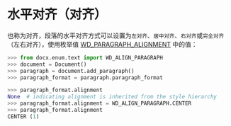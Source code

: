 # 水平对齐（对齐）

[WD_PARAGRAPH_ALIGNMENT]: ../api/enum_wd_paragraph_alignment.md

也称为对齐，段落的水平对齐方式可以设置为`左对齐`、`居中对齐`、`右对齐`或`完全对齐`（左右对齐），使用枚举值 [WD_PARAGRAPH_ALIGNMENT] 中的值：

```python
>>> from docx.enum.text import WD_ALIGN_PARAGRAPH
>>> document = Document()
>>> paragraph = document.add_paragraph()
>>> paragraph_format = paragraph.paragraph_format

>>> paragraph_format.alignment
None  # indicating alignment is inherited from the style hierarchy
>>> paragraph_format.alignment = WD_ALIGN_PARAGRAPH.CENTER
>>> paragraph_format.alignment
CENTER (1)
```
